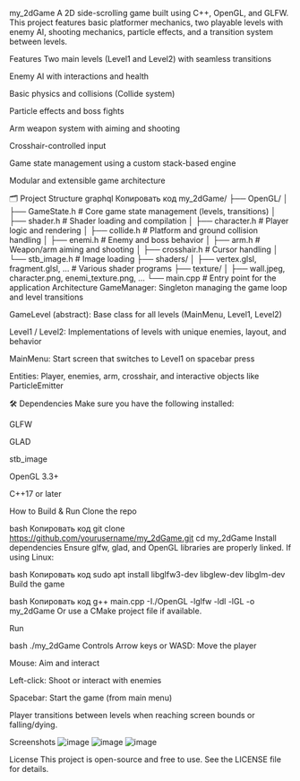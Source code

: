 my_2dGame
A 2D side-scrolling game built using C++, OpenGL, and GLFW. This project features basic platformer mechanics, two playable levels with enemy AI, shooting mechanics, particle effects, and a transition system between levels.

Features
Two main levels (Level1 and Level2) with seamless transitions

Enemy AI with interactions and health

Basic physics and collisions (Collide system)

Particle effects and boss fights

Arm weapon system with aiming and shooting

Crosshair-controlled input

Game state management using a custom stack-based engine

Modular and extensible game architecture

🗂 Project Structure
graphql
Копировать код
my_2dGame/
├── OpenGL/
│   ├── GameState.h          # Core game state management (levels, transitions)
│   ├── shader.h             # Shader loading and compilation
│   ├── character.h          # Player logic and rendering
│   ├── collide.h            # Platform and ground collision handling
│   ├── enemi.h              # Enemy and boss behavior
│   ├── arm.h                # Weapon/arm aiming and shooting
│   ├── crosshair.h          # Cursor handling
│   └── stb_image.h          # Image loading
├── shaders/
│   ├── vertex.glsl, fragment.glsl, ...  # Various shader programs
├── texture/
│   ├── wall.jpeg, character.png, enemi_texture.png, ...
└── main.cpp                 # Entry point for the application
Architecture
GameManager: Singleton managing the game loop and level transitions

GameLevel (abstract): Base class for all levels (MainMenu, Level1, Level2)

Level1 / Level2: Implementations of levels with unique enemies, layout, and behavior

MainMenu: Start screen that switches to Level1 on spacebar press

Entities: Player, enemies, arm, crosshair, and interactive objects like ParticleEmitter

🛠 Dependencies
Make sure you have the following installed:

GLFW

GLAD

stb_image

OpenGL 3.3+

C++17 or later

How to Build & Run
Clone the repo

bash
Копировать код
git clone https://github.com/yourusername/my_2dGame.git
cd my_2dGame
Install dependencies
Ensure glfw, glad, and OpenGL libraries are properly linked. If using Linux:

bash
Копировать код
sudo apt install libglfw3-dev libglew-dev libglm-dev
Build the game

bash
Копировать код
g++ main.cpp -I./OpenGL -lglfw -ldl -lGL -o my_2dGame
Or use a CMake project file if available.

Run

bash
./my_2dGame
Controls
Arrow keys or WASD: Move the player

Mouse: Aim and interact

Left-click: Shoot or interact with enemies

Spacebar: Start the game (from main menu)

Player transitions between levels when reaching screen bounds or falling/dying.

Screenshots
![image](https://github.com/user-attachments/assets/51b3c934-804a-42c8-8963-0bfbeed4795a)
![image](https://github.com/user-attachments/assets/36a2f6e3-429a-4f93-8d91-72444ebe2e3a)
![image](https://github.com/user-attachments/assets/3493f0a0-6ab9-4bdf-b09a-3c86a18d6337)


License
This project is open-source and free to use. See the LICENSE file for details.
